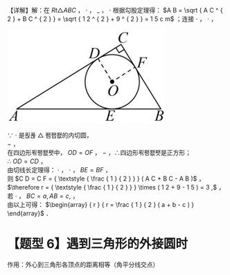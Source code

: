 【详解】解：在 $R t \triangle A B C$ ， $\cdot$ ， $\_$ ， $\cdot$ 根据勾股定理得： $A B = \sqrt { A C ^ { 2 } + B C ^ { 2 } } = \sqrt { 1 2 ^ { 2 } + 9 ^ { 2 } } = 1 5 c m$ ；连接 $\cdot$ ， $\cdot$ ，

![](<../../qs_image_DB/专题3-6__圆的综合（27类题型）（解析版）/37f2568006cbe94eab7f02eb0f1cd47b8a27972b923bd879cd3f74d1c26f9563.jpg>)

∵ $\cdot$ 是푅푡 △ 퐴퐵퐶的内切圆，  
$-$ ，  
在四边形푂퐹퐶퐷中， $O D = O F$ ， $-$ ，∴四边形푂퐹퐶퐷是正方形；  
∴ $O D = C D$ ，  
由切线长定理得： $\cdot$ ， $\cdot$ ， $B E = B F$ ，  
则 $C D = C F = { \textstyle { \frac { 1 } { 2 } } } ( A C + B C - A B )$ ，  
$\therefore r = { \textstyle { \frac { 1 } { 2 } } } \times ( 1 2 + 9 - 1 5 ) = 3 ,$ ，  
若 $\cdot$ ， $B C = a , A B = c ,$ ，  
由以上可得： $\begin{array} { r } { r = \frac { 1 } { 2 } ( a + b - c ) } \end{array}$ ．

# 【题型 6】遇到三角形的外接圆时

作用：外心到三角形各顶点的距离相等（角平分线交点）

